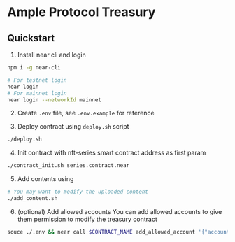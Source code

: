 # Ample Protocol Treasury
## Quickstart
1. Install near cli and login 
```sh 
npm i -g near-cli
```
```sh 
# For testnet login
near login
# For mainnet login
near login --networkId mainnet
```

2. Create `.env` file, see `.env.example` for reference

3. Deploy contract using `deploy.sh` script

```sh 
./deploy.sh
```

4. Init contract with nft-series smart contract address as first param
```sh 
./contract_init.sh series.contract.near 
```

5. Add contents using 
```sh
# You may want to modify the uploaded content 
./add_content.sh
```

6. (optional) Add allowed accounts
You can add allowed accounts to give them permission to modify the treasury contract
```sh 
souce ./.env && near call $CONTRACT_NAME add_allowed_account '{"account_id": "someaccount.near"}' --accountId $ACCOUNT_ID
```
